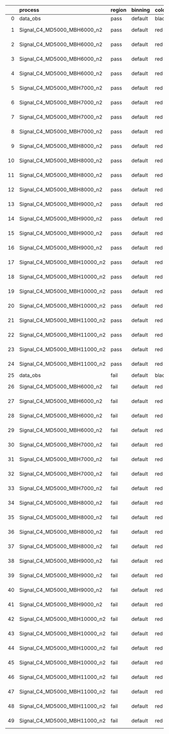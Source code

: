|    | process                      | region   | binning   | color   | process_type   |   scale | variation   | source_filename                                                       | source_histname    | alias                        | title     |   combine_idx |     lnN |   shapes | syst_type   | direction   | variation_alias   |
|---:|:-----------------------------|:---------|:----------|:--------|:---------------|--------:|:------------|:----------------------------------------------------------------------|:-------------------|:-----------------------------|:----------|--------------:|--------:|---------:|:------------|:------------|:------------------|
|  0 | data_obs                     | pass     | default   | black   | DATA           |       1 | nominal     | ./histograms_for_2DAlphabet_v18//BH_Data.root                         | hpass              | Data                         | Data      |           nan | nan     |      nan | nan         | nan         | nan               |
|  1 | Signal_C4_MD5000_MBH6000_n2  | pass     | default   | red     | SIGNAL         |       1 | lumi        | ./histograms_for_2DAlphabet_v18//BH_Signal_C4_MD5000_MBH6000_n2.root  | hpass              | Signal_C4_MD5000_MBH6000_n2  | BH signal |           nan |   1.016 |      nan | lnN         | nan         | nan               |
|  2 | Signal_C4_MD5000_MBH6000_n2  | pass     | default   | red     | SIGNAL         |       1 | SVM         | ./histograms_for_2DAlphabet_v18//BH_Signal_C4_MD5000_MBH6000_n2.root  | hpass_SVMsyst_up   | Signal_C4_MD5000_MBH6000_n2  | BH signal |           nan | nan     |        1 | shapes      | Up          | SVMsyst           |
|  3 | Signal_C4_MD5000_MBH6000_n2  | pass     | default   | red     | SIGNAL         |       1 | SVM         | ./histograms_for_2DAlphabet_v18//BH_Signal_C4_MD5000_MBH6000_n2.root  | hpass_SVMsyst_down | Signal_C4_MD5000_MBH6000_n2  | BH signal |           nan | nan     |        1 | shapes      | Down        | SVMsyst           |
|  4 | Signal_C4_MD5000_MBH6000_n2  | pass     | default   | red     | SIGNAL         |       1 | nominal     | ./histograms_for_2DAlphabet_v18//BH_Signal_C4_MD5000_MBH6000_n2.root  | hpass              | Signal_C4_MD5000_MBH6000_n2  | BH signal |           nan | nan     |      nan | nan         | nan         | nan               |
|  5 | Signal_C4_MD5000_MBH7000_n2  | pass     | default   | red     | SIGNAL         |       1 | lumi        | ./histograms_for_2DAlphabet_v18//BH_Signal_C4_MD5000_MBH7000_n2.root  | hpass              | Signal_C4_MD5000_MBH7000_n2  | BH signal |           nan |   1.016 |      nan | lnN         | nan         | nan               |
|  6 | Signal_C4_MD5000_MBH7000_n2  | pass     | default   | red     | SIGNAL         |       1 | SVM         | ./histograms_for_2DAlphabet_v18//BH_Signal_C4_MD5000_MBH7000_n2.root  | hpass_SVMsyst_up   | Signal_C4_MD5000_MBH7000_n2  | BH signal |           nan | nan     |        1 | shapes      | Up          | SVMsyst           |
|  7 | Signal_C4_MD5000_MBH7000_n2  | pass     | default   | red     | SIGNAL         |       1 | SVM         | ./histograms_for_2DAlphabet_v18//BH_Signal_C4_MD5000_MBH7000_n2.root  | hpass_SVMsyst_down | Signal_C4_MD5000_MBH7000_n2  | BH signal |           nan | nan     |        1 | shapes      | Down        | SVMsyst           |
|  8 | Signal_C4_MD5000_MBH7000_n2  | pass     | default   | red     | SIGNAL         |       1 | nominal     | ./histograms_for_2DAlphabet_v18//BH_Signal_C4_MD5000_MBH7000_n2.root  | hpass              | Signal_C4_MD5000_MBH7000_n2  | BH signal |           nan | nan     |      nan | nan         | nan         | nan               |
|  9 | Signal_C4_MD5000_MBH8000_n2  | pass     | default   | red     | SIGNAL         |       1 | lumi        | ./histograms_for_2DAlphabet_v18//BH_Signal_C4_MD5000_MBH8000_n2.root  | hpass              | Signal_C4_MD5000_MBH8000_n2  | BH signal |           nan |   1.016 |      nan | lnN         | nan         | nan               |
| 10 | Signal_C4_MD5000_MBH8000_n2  | pass     | default   | red     | SIGNAL         |       1 | SVM         | ./histograms_for_2DAlphabet_v18//BH_Signal_C4_MD5000_MBH8000_n2.root  | hpass_SVMsyst_up   | Signal_C4_MD5000_MBH8000_n2  | BH signal |           nan | nan     |        1 | shapes      | Up          | SVMsyst           |
| 11 | Signal_C4_MD5000_MBH8000_n2  | pass     | default   | red     | SIGNAL         |       1 | SVM         | ./histograms_for_2DAlphabet_v18//BH_Signal_C4_MD5000_MBH8000_n2.root  | hpass_SVMsyst_down | Signal_C4_MD5000_MBH8000_n2  | BH signal |           nan | nan     |        1 | shapes      | Down        | SVMsyst           |
| 12 | Signal_C4_MD5000_MBH8000_n2  | pass     | default   | red     | SIGNAL         |       1 | nominal     | ./histograms_for_2DAlphabet_v18//BH_Signal_C4_MD5000_MBH8000_n2.root  | hpass              | Signal_C4_MD5000_MBH8000_n2  | BH signal |           nan | nan     |      nan | nan         | nan         | nan               |
| 13 | Signal_C4_MD5000_MBH9000_n2  | pass     | default   | red     | SIGNAL         |       1 | lumi        | ./histograms_for_2DAlphabet_v18//BH_Signal_C4_MD5000_MBH9000_n2.root  | hpass              | Signal_C4_MD5000_MBH9000_n2  | BH signal |           nan |   1.016 |      nan | lnN         | nan         | nan               |
| 14 | Signal_C4_MD5000_MBH9000_n2  | pass     | default   | red     | SIGNAL         |       1 | SVM         | ./histograms_for_2DAlphabet_v18//BH_Signal_C4_MD5000_MBH9000_n2.root  | hpass_SVMsyst_up   | Signal_C4_MD5000_MBH9000_n2  | BH signal |           nan | nan     |        1 | shapes      | Up          | SVMsyst           |
| 15 | Signal_C4_MD5000_MBH9000_n2  | pass     | default   | red     | SIGNAL         |       1 | SVM         | ./histograms_for_2DAlphabet_v18//BH_Signal_C4_MD5000_MBH9000_n2.root  | hpass_SVMsyst_down | Signal_C4_MD5000_MBH9000_n2  | BH signal |           nan | nan     |        1 | shapes      | Down        | SVMsyst           |
| 16 | Signal_C4_MD5000_MBH9000_n2  | pass     | default   | red     | SIGNAL         |       1 | nominal     | ./histograms_for_2DAlphabet_v18//BH_Signal_C4_MD5000_MBH9000_n2.root  | hpass              | Signal_C4_MD5000_MBH9000_n2  | BH signal |           nan | nan     |      nan | nan         | nan         | nan               |
| 17 | Signal_C4_MD5000_MBH10000_n2 | pass     | default   | red     | SIGNAL         |       1 | lumi        | ./histograms_for_2DAlphabet_v18//BH_Signal_C4_MD5000_MBH10000_n2.root | hpass              | Signal_C4_MD5000_MBH10000_n2 | BH signal |           nan |   1.016 |      nan | lnN         | nan         | nan               |
| 18 | Signal_C4_MD5000_MBH10000_n2 | pass     | default   | red     | SIGNAL         |       1 | SVM         | ./histograms_for_2DAlphabet_v18//BH_Signal_C4_MD5000_MBH10000_n2.root | hpass_SVMsyst_up   | Signal_C4_MD5000_MBH10000_n2 | BH signal |           nan | nan     |        1 | shapes      | Up          | SVMsyst           |
| 19 | Signal_C4_MD5000_MBH10000_n2 | pass     | default   | red     | SIGNAL         |       1 | SVM         | ./histograms_for_2DAlphabet_v18//BH_Signal_C4_MD5000_MBH10000_n2.root | hpass_SVMsyst_down | Signal_C4_MD5000_MBH10000_n2 | BH signal |           nan | nan     |        1 | shapes      | Down        | SVMsyst           |
| 20 | Signal_C4_MD5000_MBH10000_n2 | pass     | default   | red     | SIGNAL         |       1 | nominal     | ./histograms_for_2DAlphabet_v18//BH_Signal_C4_MD5000_MBH10000_n2.root | hpass              | Signal_C4_MD5000_MBH10000_n2 | BH signal |           nan | nan     |      nan | nan         | nan         | nan               |
| 21 | Signal_C4_MD5000_MBH11000_n2 | pass     | default   | red     | SIGNAL         |       1 | lumi        | ./histograms_for_2DAlphabet_v18//BH_Signal_C4_MD5000_MBH11000_n2.root | hpass              | Signal_C4_MD5000_MBH11000_n2 | BH signal |           nan |   1.016 |      nan | lnN         | nan         | nan               |
| 22 | Signal_C4_MD5000_MBH11000_n2 | pass     | default   | red     | SIGNAL         |       1 | SVM         | ./histograms_for_2DAlphabet_v18//BH_Signal_C4_MD5000_MBH11000_n2.root | hpass_SVMsyst_up   | Signal_C4_MD5000_MBH11000_n2 | BH signal |           nan | nan     |        1 | shapes      | Up          | SVMsyst           |
| 23 | Signal_C4_MD5000_MBH11000_n2 | pass     | default   | red     | SIGNAL         |       1 | SVM         | ./histograms_for_2DAlphabet_v18//BH_Signal_C4_MD5000_MBH11000_n2.root | hpass_SVMsyst_down | Signal_C4_MD5000_MBH11000_n2 | BH signal |           nan | nan     |        1 | shapes      | Down        | SVMsyst           |
| 24 | Signal_C4_MD5000_MBH11000_n2 | pass     | default   | red     | SIGNAL         |       1 | nominal     | ./histograms_for_2DAlphabet_v18//BH_Signal_C4_MD5000_MBH11000_n2.root | hpass              | Signal_C4_MD5000_MBH11000_n2 | BH signal |           nan | nan     |      nan | nan         | nan         | nan               |
| 25 | data_obs                     | fail     | default   | black   | DATA           |       1 | nominal     | ./histograms_for_2DAlphabet_v18//BH_Data.root                         | hfail              | Data                         | Data      |           nan | nan     |      nan | nan         | nan         | nan               |
| 26 | Signal_C4_MD5000_MBH6000_n2  | fail     | default   | red     | SIGNAL         |       1 | lumi        | ./histograms_for_2DAlphabet_v18//BH_Signal_C4_MD5000_MBH6000_n2.root  | hfail              | Signal_C4_MD5000_MBH6000_n2  | BH signal |           nan |   1.016 |      nan | lnN         | nan         | nan               |
| 27 | Signal_C4_MD5000_MBH6000_n2  | fail     | default   | red     | SIGNAL         |       1 | SVM         | ./histograms_for_2DAlphabet_v18//BH_Signal_C4_MD5000_MBH6000_n2.root  | hfail_SVMsyst_up   | Signal_C4_MD5000_MBH6000_n2  | BH signal |           nan | nan     |        1 | shapes      | Up          | SVMsyst           |
| 28 | Signal_C4_MD5000_MBH6000_n2  | fail     | default   | red     | SIGNAL         |       1 | SVM         | ./histograms_for_2DAlphabet_v18//BH_Signal_C4_MD5000_MBH6000_n2.root  | hfail_SVMsyst_down | Signal_C4_MD5000_MBH6000_n2  | BH signal |           nan | nan     |        1 | shapes      | Down        | SVMsyst           |
| 29 | Signal_C4_MD5000_MBH6000_n2  | fail     | default   | red     | SIGNAL         |       1 | nominal     | ./histograms_for_2DAlphabet_v18//BH_Signal_C4_MD5000_MBH6000_n2.root  | hfail              | Signal_C4_MD5000_MBH6000_n2  | BH signal |           nan | nan     |      nan | nan         | nan         | nan               |
| 30 | Signal_C4_MD5000_MBH7000_n2  | fail     | default   | red     | SIGNAL         |       1 | lumi        | ./histograms_for_2DAlphabet_v18//BH_Signal_C4_MD5000_MBH7000_n2.root  | hfail              | Signal_C4_MD5000_MBH7000_n2  | BH signal |           nan |   1.016 |      nan | lnN         | nan         | nan               |
| 31 | Signal_C4_MD5000_MBH7000_n2  | fail     | default   | red     | SIGNAL         |       1 | SVM         | ./histograms_for_2DAlphabet_v18//BH_Signal_C4_MD5000_MBH7000_n2.root  | hfail_SVMsyst_up   | Signal_C4_MD5000_MBH7000_n2  | BH signal |           nan | nan     |        1 | shapes      | Up          | SVMsyst           |
| 32 | Signal_C4_MD5000_MBH7000_n2  | fail     | default   | red     | SIGNAL         |       1 | SVM         | ./histograms_for_2DAlphabet_v18//BH_Signal_C4_MD5000_MBH7000_n2.root  | hfail_SVMsyst_down | Signal_C4_MD5000_MBH7000_n2  | BH signal |           nan | nan     |        1 | shapes      | Down        | SVMsyst           |
| 33 | Signal_C4_MD5000_MBH7000_n2  | fail     | default   | red     | SIGNAL         |       1 | nominal     | ./histograms_for_2DAlphabet_v18//BH_Signal_C4_MD5000_MBH7000_n2.root  | hfail              | Signal_C4_MD5000_MBH7000_n2  | BH signal |           nan | nan     |      nan | nan         | nan         | nan               |
| 34 | Signal_C4_MD5000_MBH8000_n2  | fail     | default   | red     | SIGNAL         |       1 | lumi        | ./histograms_for_2DAlphabet_v18//BH_Signal_C4_MD5000_MBH8000_n2.root  | hfail              | Signal_C4_MD5000_MBH8000_n2  | BH signal |           nan |   1.016 |      nan | lnN         | nan         | nan               |
| 35 | Signal_C4_MD5000_MBH8000_n2  | fail     | default   | red     | SIGNAL         |       1 | SVM         | ./histograms_for_2DAlphabet_v18//BH_Signal_C4_MD5000_MBH8000_n2.root  | hfail_SVMsyst_up   | Signal_C4_MD5000_MBH8000_n2  | BH signal |           nan | nan     |        1 | shapes      | Up          | SVMsyst           |
| 36 | Signal_C4_MD5000_MBH8000_n2  | fail     | default   | red     | SIGNAL         |       1 | SVM         | ./histograms_for_2DAlphabet_v18//BH_Signal_C4_MD5000_MBH8000_n2.root  | hfail_SVMsyst_down | Signal_C4_MD5000_MBH8000_n2  | BH signal |           nan | nan     |        1 | shapes      | Down        | SVMsyst           |
| 37 | Signal_C4_MD5000_MBH8000_n2  | fail     | default   | red     | SIGNAL         |       1 | nominal     | ./histograms_for_2DAlphabet_v18//BH_Signal_C4_MD5000_MBH8000_n2.root  | hfail              | Signal_C4_MD5000_MBH8000_n2  | BH signal |           nan | nan     |      nan | nan         | nan         | nan               |
| 38 | Signal_C4_MD5000_MBH9000_n2  | fail     | default   | red     | SIGNAL         |       1 | lumi        | ./histograms_for_2DAlphabet_v18//BH_Signal_C4_MD5000_MBH9000_n2.root  | hfail              | Signal_C4_MD5000_MBH9000_n2  | BH signal |           nan |   1.016 |      nan | lnN         | nan         | nan               |
| 39 | Signal_C4_MD5000_MBH9000_n2  | fail     | default   | red     | SIGNAL         |       1 | SVM         | ./histograms_for_2DAlphabet_v18//BH_Signal_C4_MD5000_MBH9000_n2.root  | hfail_SVMsyst_up   | Signal_C4_MD5000_MBH9000_n2  | BH signal |           nan | nan     |        1 | shapes      | Up          | SVMsyst           |
| 40 | Signal_C4_MD5000_MBH9000_n2  | fail     | default   | red     | SIGNAL         |       1 | SVM         | ./histograms_for_2DAlphabet_v18//BH_Signal_C4_MD5000_MBH9000_n2.root  | hfail_SVMsyst_down | Signal_C4_MD5000_MBH9000_n2  | BH signal |           nan | nan     |        1 | shapes      | Down        | SVMsyst           |
| 41 | Signal_C4_MD5000_MBH9000_n2  | fail     | default   | red     | SIGNAL         |       1 | nominal     | ./histograms_for_2DAlphabet_v18//BH_Signal_C4_MD5000_MBH9000_n2.root  | hfail              | Signal_C4_MD5000_MBH9000_n2  | BH signal |           nan | nan     |      nan | nan         | nan         | nan               |
| 42 | Signal_C4_MD5000_MBH10000_n2 | fail     | default   | red     | SIGNAL         |       1 | lumi        | ./histograms_for_2DAlphabet_v18//BH_Signal_C4_MD5000_MBH10000_n2.root | hfail              | Signal_C4_MD5000_MBH10000_n2 | BH signal |           nan |   1.016 |      nan | lnN         | nan         | nan               |
| 43 | Signal_C4_MD5000_MBH10000_n2 | fail     | default   | red     | SIGNAL         |       1 | SVM         | ./histograms_for_2DAlphabet_v18//BH_Signal_C4_MD5000_MBH10000_n2.root | hfail_SVMsyst_up   | Signal_C4_MD5000_MBH10000_n2 | BH signal |           nan | nan     |        1 | shapes      | Up          | SVMsyst           |
| 44 | Signal_C4_MD5000_MBH10000_n2 | fail     | default   | red     | SIGNAL         |       1 | SVM         | ./histograms_for_2DAlphabet_v18//BH_Signal_C4_MD5000_MBH10000_n2.root | hfail_SVMsyst_down | Signal_C4_MD5000_MBH10000_n2 | BH signal |           nan | nan     |        1 | shapes      | Down        | SVMsyst           |
| 45 | Signal_C4_MD5000_MBH10000_n2 | fail     | default   | red     | SIGNAL         |       1 | nominal     | ./histograms_for_2DAlphabet_v18//BH_Signal_C4_MD5000_MBH10000_n2.root | hfail              | Signal_C4_MD5000_MBH10000_n2 | BH signal |           nan | nan     |      nan | nan         | nan         | nan               |
| 46 | Signal_C4_MD5000_MBH11000_n2 | fail     | default   | red     | SIGNAL         |       1 | lumi        | ./histograms_for_2DAlphabet_v18//BH_Signal_C4_MD5000_MBH11000_n2.root | hfail              | Signal_C4_MD5000_MBH11000_n2 | BH signal |           nan |   1.016 |      nan | lnN         | nan         | nan               |
| 47 | Signal_C4_MD5000_MBH11000_n2 | fail     | default   | red     | SIGNAL         |       1 | SVM         | ./histograms_for_2DAlphabet_v18//BH_Signal_C4_MD5000_MBH11000_n2.root | hfail_SVMsyst_up   | Signal_C4_MD5000_MBH11000_n2 | BH signal |           nan | nan     |        1 | shapes      | Up          | SVMsyst           |
| 48 | Signal_C4_MD5000_MBH11000_n2 | fail     | default   | red     | SIGNAL         |       1 | SVM         | ./histograms_for_2DAlphabet_v18//BH_Signal_C4_MD5000_MBH11000_n2.root | hfail_SVMsyst_down | Signal_C4_MD5000_MBH11000_n2 | BH signal |           nan | nan     |        1 | shapes      | Down        | SVMsyst           |
| 49 | Signal_C4_MD5000_MBH11000_n2 | fail     | default   | red     | SIGNAL         |       1 | nominal     | ./histograms_for_2DAlphabet_v18//BH_Signal_C4_MD5000_MBH11000_n2.root | hfail              | Signal_C4_MD5000_MBH11000_n2 | BH signal |           nan | nan     |      nan | nan         | nan         | nan               |